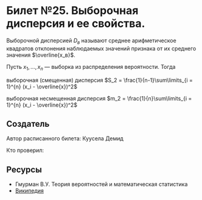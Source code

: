 # Билет №25. Выборочная дисперсия и ее свойства.

Выборочной дисперсией $D_в$ называют среднее арифметическое квадратов отклонения наблюдаемых значений признака от их среднего значения $\overline{x_в}$.

Пусть $x_1, ..., x_n$  — выборка из распределения вероятности. Тогда

выборочная (смещенная) дисперсия $S_2 = \frac{1}{n-1}\sum\limits_{i = 1}^{n} (x_i - \overline{x})^2$

выборочная несмещенная дисперсия $m_2 = \frac{1}{n}\sum\limits_{i = 1}^{n} (x_i - \overline{x})^2$

## Создатель

Автор расписанного билета: Куусела Демид

Кто проверил:

## Ресурсы

- Гмурман В.У. Теория вероятностей и математическая статистика
- [Википедия](https://ru.wikipedia.org/wiki/%D0%92%D1%8B%D0%B1%D0%BE%D1%80%D0%BE%D1%87%D0%BD%D0%B0%D1%8F_%D0%B4%D0%B8%D1%81%D0%BF%D0%B5%D1%80%D1%81%D0%B8%D1%8F)
